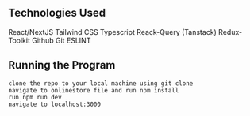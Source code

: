 ## Technologies Used

React/NextJS
Tailwind CSS
Typescript
Reack-Query (Tanstack)
Redux-Toolkit
Github
Git
ESLINT

## Running the Program

```
clone the repo to your local machine using git clone
navigate to onlinestore file and run npm install
run npm run dev
navigate to localhost:3000
```
